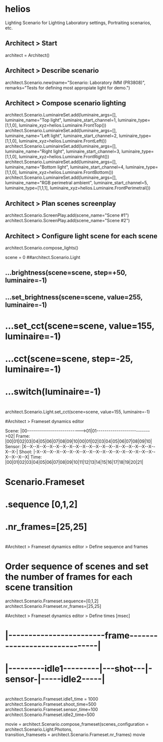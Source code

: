 # helios
Lighting Scenario for Lighting Laboratory settings, Portraiting scenarios, etc.

## Architect > Start
architect = Architect()

## Architect > Describe scenario
architect.Scenario.new(name="Scenario: Laboratory iMM (PR3808)", remarks="Tests for defining most appropiate light for demo.")

## Architect > Compose scenario lighting
architect.Scenario.LuminaireSet.add(luminaire_args=[], luminaire_name="Top light", luminaire_start_channel=1, luminaire_type=[1,1,0], luminaire_xyz=helios.Luminaire.FrontTop())
architect.Scenario.LuminaireSet.add(luminaire_args=[], luminaire_name="Left light", luminaire_start_channel=2, luminaire_type=[1,1,0], luminaire_xyz=helios.Luminaire.FrontLeft())
architect.Scenario.LuminaireSet.add(luminaire_args=[], luminaire_name="Right light", luminaire_start_channel=3, luminaire_type=[1,1,0], luminaire_xyz=helios.Luminaire.FrontRight())
architect.Scenario.LuminaireSet.add(luminaire_args=[], luminaire_name="Bottom light", luminaire_start_channel=4, luminaire_type=[1,1,0], luminaire_xyz=helios.Luminaire.FrontBottom())
architect.Scenario.LuminaireSet.add(luminaire_args=[], luminaire_name="RGB perimetral ambient", luminaire_start_channel=5, luminaire_type=[1,1,1], luminaire_xyz=helios.Luminaire.FrontPerimetral())

## Architect > Plan scenes screenplay
architect.Scenario.ScreenPlay.add(scene_name="Scene #1")
architect.Scenario.ScreenPlay.add(scene_name="Scene #2")

## Architect > Configure light scene for each scene
architect.Scenario.compose_lights()

scene = 0
##architect.Scenario.Light
##   ...brightness(scene=scene, step=+50, luminaire=-1)
##   ...set_brightness(scene=scene, value=255, luminaire=-1)
#   ...set_cct(scene=scene, value=155, luminaire=-1)
#   ...cct(scene=scene, step=-25, luminaire=-1)
#   ...switch(luminaire=-1)
#
architect.Scenario.Light.set_cct(scene=scene, value=155, luminaire=-1)

#Architect > Frameset dynamics editor

 Scene:      |00--------------------------->01|01--------------------------->02|
 Frame:      |00|01|02|03|04|05|06|07|08|09|10|00|01|02|03|04|05|06|07|08|09|10|
 Sensor:     |X--X--X--X--X--X--X--X--X--X--X--X--X--X--X--X--X--X--X--X--X--X-|
 Shoot:      |-X--X--X--X--X--X--X--X--X--X--X--X--X--X--X--X--X--X--X--X--X--X|
 Time:       |00|01|02|03|04|05|06|07|08|09|10|11|12|13|14|15|16|17|18|19|20|21|
 
# Scenario.Frameset
#                       .sequence [0,1,2]
#                       .nr_frames=[25,25]
#

#Architect > Frameset dynamics editor > Define sequence and frames
# Order sequence of scenes and set the number of frames for each scene transition
architect.Scenario.Frameset.sequence=[0,1,2]
architect.Scenario.Frameset.nr_frames=[25,25]


#Architect > Frameset dynamics editor > Define times [msec]
#
#             |------------------------frame------------------------------|
#             |---------idle1---------|---shot---|-sensor-|-----idle2-----|
#
architect.Scenario.Frameset.idle1_time = 1000
architect.Scenario.Frameset.shoot_time=500
architect.Scenario.Frameset.sensor_time=100
architect.Scenario.Frameset.idle2_time=500
 
movie = architect.Scenario.compose_frameset(scenes_configuration = architect.Scenario.Light.Photons,                                     
                                    transition_framesets = architect.Scenario.Frameset.nr_frames)
movie
